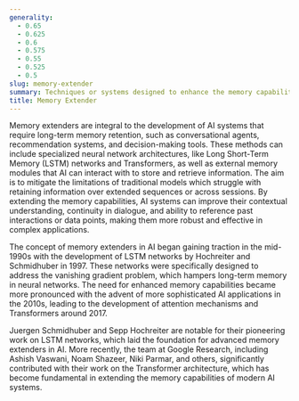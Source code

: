 ```yaml
---
generality:
  - 0.65
  - 0.625
  - 0.6
  - 0.575
  - 0.55
  - 0.525
  - 0.5
slug: memory-extender
summary: Techniques or systems designed to enhance the memory capabilities of AI models, enabling them to retain and utilize more information over longer periods.
title: Memory Extender
---
```


Memory extenders are integral to the development of AI systems that require long-term memory retention, such as conversational agents, recommendation systems, and decision-making tools. These methods can include specialized neural network architectures, like Long Short-Term Memory (LSTM) networks and Transformers, as well as external memory modules that AI can interact with to store and retrieve information. The aim is to mitigate the limitations of traditional models which struggle with retaining information over extended sequences or across sessions. By extending the memory capabilities, AI systems can improve their contextual understanding, continuity in dialogue, and ability to reference past interactions or data points, making them more robust and effective in complex applications.

The concept of memory extenders in AI began gaining traction in the mid-1990s with the development of LSTM networks by Hochreiter and Schmidhuber in 1997. These networks were specifically designed to address the vanishing gradient problem, which hampers long-term memory in neural networks. The need for enhanced memory capabilities became more pronounced with the advent of more sophisticated AI applications in the 2010s, leading to the development of attention mechanisms and Transformers around 2017.

Juergen Schmidhuber and Sepp Hochreiter are notable for their pioneering work on LSTM networks, which laid the foundation for advanced memory extenders in AI. More recently, the team at Google Research, including Ashish Vaswani, Noam Shazeer, Niki Parmar, and others, significantly contributed with their work on the Transformer architecture, which has become fundamental in extending the memory capabilities of modern AI systems.
